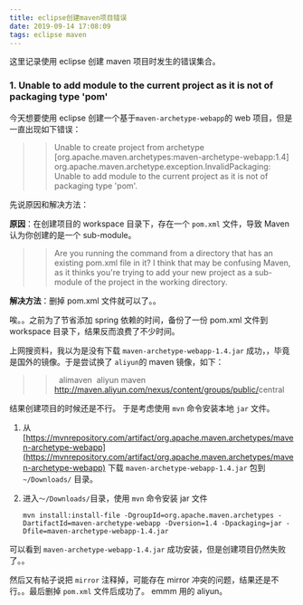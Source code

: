 ```yaml
---
title: eclipse创建maven项目错误
date: 2019-09-14 17:08:09
tags: eclipse maven
---
```


这里记录使用 eclipse 创建 maven 项目时发生的错误集合。

### 1. Unable to add module to the current project as it is not of packaging type 'pom'

今天想要使用 eclipse 创建一个基于`maven-archetype-webapp`的 web 项目，但是一直出现如下错误：

> >Unable to create project from archetype [org.apache.maven.archetypes:maven-archetype-webapp:1.4]
> >org.apache.maven.archetype.exception.InvalidPackaging: Unable to add module to the current project as it is not of packaging type 'pom'.

先说原因和解决方法：

<!-- more -->

**原因**：在创建项目的 workspace 目录下，存在一个 `pom.xml` 文件，导致 Maven 认为你创建的是一个 sub-module。

> >Are you running the command from a directory that has an existing pom.xml file in it? I think that may be confusing Maven, as it thinks you're trying to add your new project as a sub-module of the project in the working directory.

**解决方法**：删掉 pom.xml 文件就可以了。。

唉。。之前为了节省添加 spring 依赖的时间，备份了一份 pom.xml 文件到 workspace 目录下，结果反而浪费了不少时间。

上网搜资料，我以为是没有下载 `maven-archetype-webapp-1.4.jar` 成功，，毕竟是国外的镜像。于是尝试换了 `aliyun`的 maven 镜像，如下：

> >    <mirrors>
> >
> >    ​	<mirror>
> >    ​        <id>alimaven</id>
> >    ​        <name>aliyun maven</name>
> >    ​        <url>http://maven.aliyun.com/nexus/content/groups/public/</url>
> >    ​        <mirrorOf>central</mirrorOf>
> >    ​    </mirror>
> >
> >    </mirrors>

结果创建项目的时候还是不行。 于是考虑使用 `mvn` 命令安装本地 `jar` 文件。

1. 从 [https://mvnrepository.com/artifact/org.apache.maven.archetypes/maven-archetype-webapp](https://mvnrepository.com/artifact/org.apache.maven.archetypes/maven-archetype-webapp) 下载 `maven-archetype-webapp-1.4.jar` 包到 `~/Downloads/` 目录。

2. 进入`～/Downloads/`目录，使用 `mvn` 命令安装 jar 文件

   ```shell
   mvn install:install-file -DgroupId=org.apache.maven.archetypes -DartifactId=maven-archetype-webapp -Dversion=1.4 -Dpackaging=jar -Dfile=maven-archetype-webapp-1.4.jar
   ```

可以看到 `maven-archetype-webapp-1.4.jar` 成功安装，但是创建项目仍然失败了。。

然后又有帖子说把 `mirror`  注释掉，可能存在 mirror  冲突的问题，结果还是不行。。最后删掉 `pom.xml` 文件后成功了。 emmm 用的 aliyun。